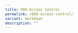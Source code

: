 ```yaml
---
title: 008 Access Control
permalink: /008-access-control/
variant: markdown
description: ""
---
```

